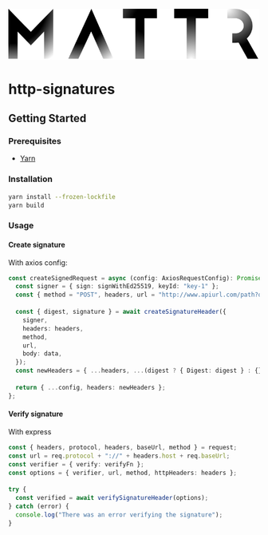 ![Mattr logo](./docs/assets/mattr-black.svg)

# http-signatures

## Getting Started

### Prerequisites

- [Yarn](https://yarnpkg.com)

### Installation

```bash
yarn install --frozen-lockfile
yarn build
```

### Usage

#### Create signature

With axios config:

```typescript
const createSignedRequest = async (config: AxiosRequestConfig): Promise<AxiosRequestConfig> => {
  const signer = { sign: signWithEd25519, keyId: "key-1" };
  const { method = "POST", headers, url = "http://www.apiurl.com/path?query=1", data } = config;

  const { digest, signature } = await createSignatureHeader({
    signer,
    headers: headers,
    method,
    url,
    body: data,
  });
  const newHeaders = { ...headers, ...(digest ? { Digest: digest } : {}), Signature: signature };

  return { ...config, headers: newHeaders };
};
```

#### Verify signature

With express

```typescript
const { headers, protocol, headers, baseUrl, method } = request;
const url = req.protocol + "://" + headers.host + req.baseUrl;
const verifier = { verify: verifyFn };
const options = { verifier, url, method, httpHeaders: headers };

try {
  const verified = await verifySignatureHeader(options);
} catch (error) {
  console.log("There was an error verifying the signature");
}
```
